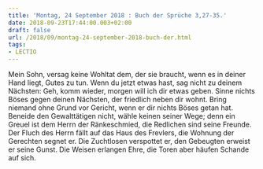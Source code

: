 ```yaml
---
title: 'Montag, 24 September 2018 : Buch der Sprüche 3,27-35.'
date: 2018-09-23T17:44:00.003+02:00
draft: false
url: /2018/09/montag-24-september-2018-buch-der.html
tags: 
- LECTIO
---
```


Mein Sohn, versag keine Wohltat dem, der sie braucht, wenn es in deiner Hand liegt, Gutes zu tun. Wenn du jetzt etwas hast, sag nicht zu deinem Nächsten: Geh, komm wieder, morgen will ich dir etwas geben. Sinne nichts Böses gegen deinen Nächsten, der friedlich neben dir wohnt. Bring niemand ohne Grund vor Gericht, wenn er dir nichts Böses getan hat. Beneide den Gewalttätigen nicht, wähle keinen seiner Wege; denn ein Greuel ist dem Herrn der Ränkeschmied, die Redlichen sind seine Freunde. Der Fluch des Herrn fällt auf das Haus des Frevlers, die Wohnung der Gerechten segnet er. Die Zuchtlosen verspottet er, den Gebeugten erweist er seine Gunst. Die Weisen erlangen Ehre, die Toren aber häufen Schande auf sich.